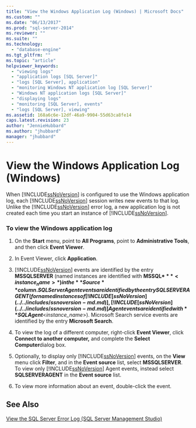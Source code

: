 ```yaml
---
title: "View the Windows Application Log (Windows) | Microsoft Docs"
ms.custom: ""
ms.date: "06/13/2017"
ms.prod: "sql-server-2014"
ms.reviewer: ""
ms.suite: ""
ms.technology: 
  - "database-engine"
ms.tgt_pltfrm: ""
ms.topic: "article"
helpviewer_keywords: 
  - "viewing logs"
  - "application logs [SQL Server]"
  - "logs [SQL Server], application"
  - "monitoring Windows NT application log [SQL Server]"
  - "Windows NT application logs [SQL Server]"
  - "displaying logs"
  - "monitoring [SQL Server], events"
  - "logs [SQL Server], viewing"
ms.assetid: 168a6c6e-12df-46a9-9904-55d63ca8fe14
caps.latest.revision: 23
author: "JennieHubbard"
ms.author: "jhubbard"
manager: "jhubbard"
---
```

# View the Windows Application Log (Windows)
  When [!INCLUDE[ssNoVersion](../../includes/ssnoversion-md.md)] is configured to use the Windows application log, each [!INCLUDE[ssNoVersion](../../includes/ssnoversion-md.md)] session writes new events to that log. Unlike the [!INCLUDE[ssNoVersion](../../includes/ssnoversion-md.md)] error log, a new application log is not created each time you start an instance of [!INCLUDE[ssNoVersion](../../includes/ssnoversion-md.md)].  
  
### To view the Windows application log  
  
1.  On the **Start** menu, point to **All Programs**, point to **Administrative Tools**, and then click **Event Viewer**.  
  
2.  In Event Viewer, click **Application**.  
  
3.  [!INCLUDE[ssNoVersion](../../includes/ssnoversion-md.md)] events are identified by the entry **MSSQLSERVER** (named instances are identified with **MSSQL$***<instance_name>*) in the **Source** column. SQL Server Agent events are identified by the entry SQLSERVERAGENT (for named instances of [!INCLUDE[ssNoVersion](../../includes/ssnoversion-md.md)], [!INCLUDE[ssNoVersion](../../includes/ssnoversion-md.md)] Agent events are identified with **SQLAgent$**\<*instance_name*>). Microsoft Search service events are identified by the entry **Microsoft Search**.  
  
4.  To view the log of a different computer, right-click **Event Viewer**, click **Connect to another computer,** and complete the **Select Computer**dialog box.  
  
5.  Optionally, to display only [!INCLUDE[ssNoVersion](../../includes/ssnoversion-md.md)] events, on the **View** menu click **Filter**, and in the **Event source** list, select **MSSQLSERVER**. To view only [!INCLUDE[ssNoVersion](../../includes/ssnoversion-md.md)] Agent events, instead select **SQLSERVERAGENT** in the **Event source** list.  
  
6.  To view more information about an event, double-click the event.  
  
## See Also  
 [View the SQL Server Error Log &#40;SQL Server Management Studio&#41;](view-the-sql-server-error-log-sql-server-management-studio.md)  
  
  